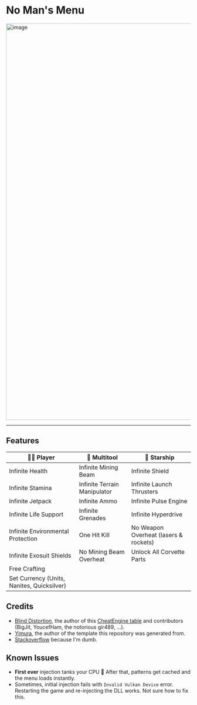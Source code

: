 # No Man's Menu

<img width="1919" height="1079" alt="image" src="https://github.com/user-attachments/assets/c1ed49cf-b44a-4c00-9972-c2b676fdd910" />

___

## Features

| 🧑‍🚀 Player | 🔫 Multitool | 🚀 Starship |
| ----------- | ----------- | ---------- |
| Infinite Health | Infinite Mining Beam | Infinite Shield |
| Infinite Stamina | Infinite Terrain Manipulator | Infinite Launch Thrusters |
| Infinite Jetpack | Infinite Ammo | Infinite Pulse Engine |
| Infinite Life Support | Infinite Grenades | Infinite Hyperdrive |
| Infinite Environmental Protection | One Hit Kill | No Weapon Overheat (lasers & rockets) |
| Infinite Exosuit Shields | No Mining Beam Overheat | Unlock All Corvette Parts |
| Free Crafting |  |  |
| Set Currency (Units, Nanites, Quicksilver) |  |  |

## Credits

- [Blind Distortion](https://fearlessrevolution.com/memberlist.php?mode=viewprofile&u=107792&sid=6e14b7672f349c049f08797d36849609), the author of this [CheatEngine table](https://fearlessrevolution.com/viewtopic.php?t=30442) and contributors (BigJit, YoucefHam, the notorious gir489, ...).
- [Yimura](https://github.com/Yimura), the author of the template this repository was generated from.
- [Stackoverflow](https://stackoverflow.com) because I'm dumb.

## Known Issues

- **First ever** injection tanks your CPU 🥴 After that, patterns get cached and the menu loads instantly.
- Sometimes, initial injection fails with `Invalid Vulkan Device` error. Restarting the game and re-injecting the DLL works. Not sure how to fix this.
